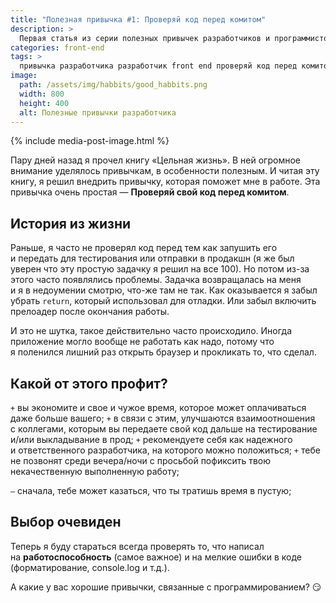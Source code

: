 ```yaml
---
title: "Полезная привычка #1: Проверяй код перед комитом"
description: >
  Первая статья из серии полезных привычек разработчиков и программистов: Проверяй свой код перед комитом.
categories: front-end
tags: >
  привычка разработчика разработчик front end проверяй код перед комитом программиста
image:
  path: /assets/img/habbits/good_habbits.png
  width: 800
  height: 400
  alt: Полезные привычки разработчика
---
```


{% include media-post-image.html %}

Пару дней назад я прочел книгу «Цельная жизнь». В ней огромное внимание уделялось привычкам, в особенности полезным. И читая эту книгу, я решил внедрить привычку, которая поможет мне в работе. Эта привычка очень простая — **Проверяй свой код перед комитом**.

## История из жизни

Раньше, я часто не проверял код перед тем как запушить его и передать для тестирования или отправки в продакшн (я же был уверен что эту простую задачку я решил на все 100). Но потом из-за этого часто появлялись проблемы. Задачка возвращалась на меня и я в недоумении смотрю, что-же там не так. Как оказывается я забыл убрать `return`, который использовал для отладки. Или забыл включить прелоадер после окончания работы.

И это не шутка, такое действительно часто происходило. Иногда приложение могло вообще не работать как надо, потому что я поленился лишний раз открыть браузер и прокликать то, что сделал.

## Какой от этого профит?

`+` вы экономите и свое и чужое время, которое может оплачиваться даже больше вашего;
`+` в связи с этим, улучшаются взаимоотношения с коллегами, которым вы передаете свой код дальше на тестирование и/или выкладывание в прод;
`+` рекомендуете себя как надежного и ответственного разработчика, на которого можно положиться;
`+` тебе не позвонят среди вечера/ночи c просьбой пофиксить твою некачественную выполненную работу;

`–` сначала, тебе может казаться, что ты тратишь время в пустую;

## Выбор очевиден

Теперь я буду стараться всегда проверять то, что написал на **работоспособность** (самое важное) и на мелкие ошибки в коде (форматирование, console.log и т.д.).

А какие у вас хорошие привычки, связанные с программированием? 😏
